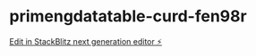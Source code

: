 # primengdatatable-curd-fen98r

[Edit in StackBlitz next generation editor ⚡️](https://stackblitz.com/~/github.com/ManaliRahangdale/primengdatatable-curd-fen98r)